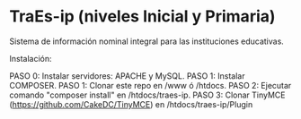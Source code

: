 # TraEs-ip (niveles Inicial y Primaria)

Sistema de información nominal integral para las instituciones educativas.

Instalación:

PASO 0: Instalar servidores: APACHE y MySQL.
PASO 1: Instalar COMPOSER.
PASO 1: Clonar este repo en /www ó /htdocs.
PASO 2: Ejecutar comando "composer install" en /htdocs/traes-ip.
PASO 3: Clonar TinyMCE (https://github.com/CakeDC/TinyMCE) en /htdocs/traes-ip/Plugin  
